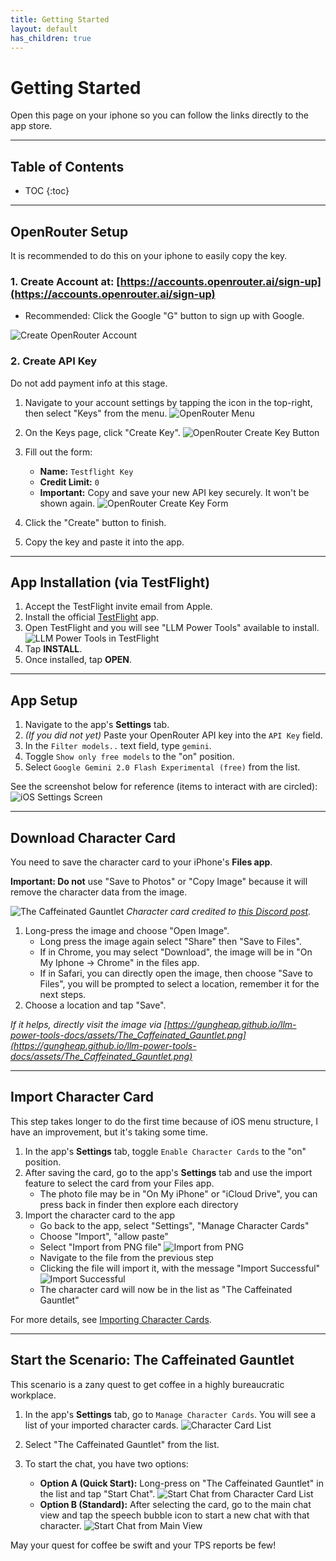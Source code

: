 ```yaml
---
title: Getting Started
layout: default
has_children: true
---
```


# Getting Started

Open this page on your iphone so you can follow the links directly to the app store.

---
## Table of Contents
* TOC
{:toc}

---
## OpenRouter Setup

It is recommended to do this on your iphone to easily copy the key.

### 1. Create Account at: [https://accounts.openrouter.ai/sign-up](https://accounts.openrouter.ai/sign-up)
*   Recommended: Click the Google "G" button to sign up with Google.

![Create OpenRouter Account](assets/openrouter-create-account.jpeg)

### 2. Create API Key

Do not add payment info at this stage.

1.  Navigate to your account settings by tapping the icon in the top-right, then select "Keys" from the menu.
    ![OpenRouter Menu](assets/openrouter-menu.jpeg)

2.  On the Keys page, click "Create Key".
    ![OpenRouter Create Key Button](assets/openrouter-create-key-button.jpeg)

3.  Fill out the form:
    *   **Name:** `Testflight Key`
    *   **Credit Limit:** `0`
    *   **Important:** Copy and save your new API key securely. It won't be shown again.
    ![OpenRouter Create Key Form](assets/openrouter-create-key-form.jpeg)

4.  Click the "Create" button to finish.
5.  Copy the key and paste it into the app.

---
## App Installation (via TestFlight)

1.  Accept the TestFlight invite email from Apple.
2.  Install the official [TestFlight](https://apps.apple.com/us/app/testflight/id899247664) app.
3.  Open TestFlight and you will see "LLM Power Tools" available to install.
    ![LLM Power Tools in TestFlight](assets/testflight-llm-power-tools-install.jpeg)
4.  Tap **INSTALL**.
5.  Once installed, tap **OPEN**.

---
## App Setup

1.  Navigate to the app's **Settings** tab.
2.  *(If you did not yet)* Paste your OpenRouter API key into the `API Key` field.
3.  In the `Filter models..` text field, type `gemini`.
4.  Toggle `Show only free models` to the "on" position.
5.  Select `Google Gemini 2.0 Flash Experimental (free)` from the list.

See the screenshot below for reference (items to interact with are circled):
![iOS Settings Screen](assets/ios-settings-20250608.png)

---
## Download Character Card

You need to save the character card to your iPhone's **Files app**.

**Important: Do not** use "Save to Photos" or "Copy Image" because it will remove the character data from the image.

![The Caffeinated Gauntlet](assets/The_Caffeinated_Gauntlet.png)
*Character card credited to [this Discord post](https://discord.com/channels/1100685673633153084/1378119188832321687).*

1.  Long-press the image and choose "Open Image". 
    - Long press the image again select "Share" then "Save to Files".
    - If in Chrome, you may select "Download", the image will be in "On My Iphone -> Chrome" in the files app.
    - If in Safari, you can directly open the image, then choose "Save to Files", you will be prompted to select a location, remember it for the next steps.
2.  Choose a location and tap "Save".

*If it helps, directly visit the image via [https://gungheap.github.io/llm-power-tools-docs/assets/The_Caffeinated_Gauntlet.png](https://gungheap.github.io/llm-power-tools-docs/assets/The_Caffeinated_Gauntlet.png)*

---
## Import Character Card

This step takes longer to do the first time because of iOS menu structure, I have an improvement, but it's taking some time.

1.  In the app's **Settings** tab, toggle `Enable Character Cards` to the "on" position.
2.  After saving the card, go to the app's **Settings** tab and use the import feature to select the card from your Files app.
    - The photo file may be in "On My iPhone" or "iCloud Drive", you can press back in finder then explore each directory
3.  Import the character card to the app
    - Go back to the app, select "Settings", "Manage Character Cards"
    - Choose "Import", "allow paste"
    - Select "Import from PNG file"
    ![Import from PNG](assets/app-import-cc-from-png.png)
    - Navigate to the file from the previous step
    - Clicking the file will import it, with the message "Import Successful"
    ![Import Successful](assets/app-import-cc-successful.jpeg)
    - The character card will now be in the list as "The Caffeinated Gauntlet"

For more details, see [Importing Character Cards](importing-character-cards.md).

---
## Start the Scenario: The Caffeinated Gauntlet

This scenario is a zany quest to get coffee in a highly bureaucratic workplace.

1.  In the app's **Settings** tab, go to `Manage Character Cards`. You will see a list of your imported character cards.
    ![Character Card List](assets/app-character-cards-list.jpeg)

2.  Select "The Caffeinated Gauntlet" from the list.

3.  To start the chat, you have two options:
    *   **Option A (Quick Start):** Long-press on "The Caffeinated Gauntlet" in the list and tap "Start Chat".
        ![Start Chat from Character Card List](assets/app-startchat-tcg-hardpress.jpeg)
    *   **Option B (Standard):** After selecting the card, go to the main chat view and tap the speech bubble icon to start a new chat with that character.
        ![Start Chat from Main View](assets/app-startchat-tcg-editview-chatbubble.jpeg)

May your quest for coffee be swift and your TPS reports be few!

